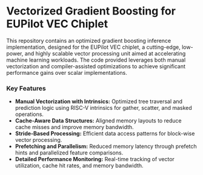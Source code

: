 # Vectorized Gradient Boosting for EUPilot VEC Chiplet

This repository contains an optimized gradient boosting inference implementation, designed for the EUPilot VEC chiplet, a cutting-edge, low-power, and highly scalable vector processing unit aimed at accelerating machine learning workloads. The code provided leverages both manual vectorization and compiler-assisted optimizations to achieve significant performance gains over scalar implementations.

### **Key Features**
- **Manual Vectorization with Intrinsics:** Optimized tree traversal and prediction logic using RISC-V intrinsics for gather, scatter, and masked operations.
- **Cache-Aware Data Structures:** Aligned memory layouts to reduce cache misses and improve memory bandwidth.
- **Stride-Based Processing:** Efficient data access patterns for block-wise vector processing.
- **Prefetching and Parallelism:** Reduced memory latency through prefetch hints and parallelized feature comparisons.
- **Detailed Performance Monitoring:** Real-time tracking of vector utilization, cache hit rates, and memory bandwidth.
